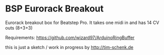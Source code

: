 BSP Eurorack Breakout
=====================

Eurorack breakout box for Beatstep Pro. It takes one midi in and has 14 CV outs (8+3+3)

Requirements:
https://github.com/wizard97/ArduinoRingBuffer


this is just a sketch / work in progress by http://tim-schenk.de